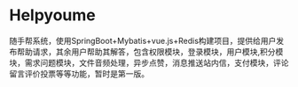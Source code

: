 # Helpyoume
随手帮系统，使用SpringBoot+Mybatis+vue.js+Redis构建项目，提供给用户发布帮助请求，其余用户帮助其解答，包含权限模块，登录模块，用户模块,积分模块，需求问题模块，文件音频处理，异步点赞，消息推送站内信，支付模块，评论留言评价投票等等功能，暂时是第一版。

